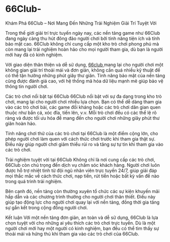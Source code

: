 # 66Club-
Khám Phá 66Club – Nơi Mang Đến Những Trải Nghiệm Giải Trí Tuyệt Vời

Trong thế giới giải trí trực tuyến ngày nay, các nền tảng game như 66Club đang ngày càng thu hút đông đảo người chơi bởi tính năng tiện ích và tính bảo mật cao. 66Club không chỉ cung cấp một kho trò chơi phong phú mà còn mang lại trải nghiệm hoàn hảo cho mọi người tham gia, dù bạn là người mới hay đã có kinh nghiệm.

Với giao diện thân thiện và dễ sử dụng, <a href=https://66club-vn.com> 66club </a>  mang lại cho người chơi một không gian giải trí thoải mái và đơn giản, không cần quá nhiều kỹ thuật để có thể tận hưởng những phút giây thư giãn. Tính năng bảo mật của nền tảng cũng được đánh giá cao, với hệ thống mã hóa dữ liệu mạnh mẽ giúp bảo vệ thông tin người chơi.

Các trò chơi nổi bật tại 66Club
66Club nổi bật với sự đa dạng trong kho trò chơi, mang lại cho người chơi nhiều lựa chọn. Bạn có thể dễ dàng tham gia vào các trò chơi bài, các game đối kháng hoặc các trò chơi dân gian quen thuộc như bắn cá, xóc đĩa, tiến lên, v.v. Mỗi trò chơi đều có các thể lệ rõ ràng và được tối ưu hóa để mang đến cho người chơi những giây phút thư giãn hoàn hảo.

Tính năng chơi thử của các trò chơi tại 66Club là một điểm cộng lớn, cho phép người chơi làm quen với cách thức chơi trước khi tham gia thật sự. Điều này giúp người chơi giảm thiểu rủi ro và tăng sự tự tin khi tham gia vào các trò chơi.

Trải nghiệm tuyệt vời tại 66Club
Không chỉ là nơi cung cấp các trò chơi, 66Club còn chú trọng đến dịch vụ chăm sóc khách hàng. Người chơi luôn được hỗ trợ nhiệt tình từ đội ngũ nhân viên trực tuyến 24/7, giúp giải đáp mọi thắc mắc về cách thức chơi, nạp tiền, rút tiền hoặc bất kỳ vấn đề nào trong quá trình trải nghiệm.

Bên cạnh đó, nền tảng còn thường xuyên tổ chức các sự kiện khuyến mãi hấp dẫn và các chương trình thưởng cho người chơi thân thiết. Điều này giúp tạo động lực cho người chơi quay lại với nền tảng, đồng thời gia tăng sự gắn kết trong cộng đồng người chơi.

Kết luận
Với một nền tảng đơn giản, an toàn và dễ sử dụng, 66Club là lựa chọn tuyệt vời cho những ai yêu thích các trò chơi trực tuyến. Dù là một người chơi mới hay một người có kinh nghiệm, bạn đều có thể tìm thấy sự thoải mái và hứng thú khi tham gia vào các trò chơi của 66Club.

